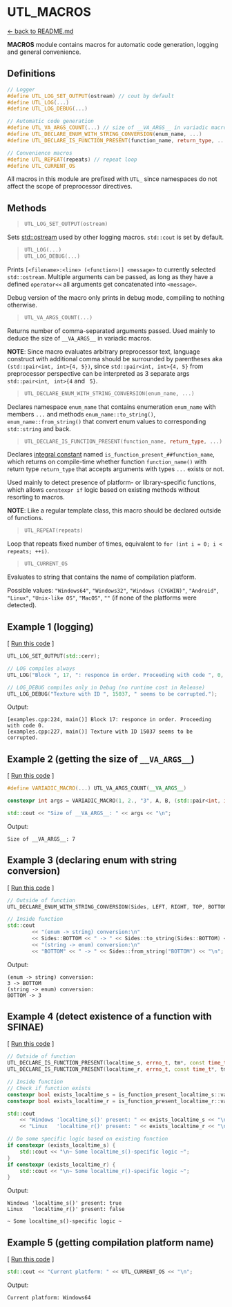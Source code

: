 


# UTL_MACROS

[<- back to README.md](https://github.com/DmitriBogdanov/prototyping_utils/tree/master)

**MACROS** module contains macros for automatic code generation, logging and general convenience.

## Definitions

```cpp
// Logger
#define UTL_LOG_SET_OUTPUT(ostream) // cout by default
#define UTL_LOG(...)
#define UTL_LOG_DEBUG(...)

// Automatic code generation
#define UTL_VA_ARGS_COUNT(...) // size of __VA_ARGS__ in variadic macros
#define UTL_DECLARE_ENUM_WITH_STRING_CONVERSION(enum_name, ...)
#define UTL_DECLARE_IS_FUNCTION_PRESENT(function_name, return_type, ...)

// Convenience macros
#define UTL_REPEAT(repeats) // repeat loop
#define UTL_CURRENT_OS
```

All macros in this module are prefixed with `UTL_` since namespaces do not affect the scope of preprocessor directives.

## Methods

> ```cpp
> UTL_LOG_SET_OUTPUT(ostream)
> ```

Sets [std::ostream](https://en.cppreference.com/w/cpp/io/basic_ostream) used by other logging macros. `std::cout` is set by default.

> ```cpp
> UTL_LOG(...)
> UTL_LOG_DEBUG(...)
> ```

Prints `[<filename>:<line> (<function>)] <message>` to currently selected `std::ostream`. Multiple arguments can be passed, as long as they have a defined `operator<<` all arguments get concatenated into `<message>`.

Debug version of the macro only prints in debug mode, compiling to nothing otherwise.

> ```cpp
> UTL_VA_ARGS_COUNT(...)
> ```

Returns number of comma-separated arguments passed. Used mainly to deduce the size of `__VA_ARGS__` in variadic macros.

**NOTE**: Since macro evaluates arbitrary preprocessor text, language construct with additional comma should be surrounded by parentheses aka `(std::pair<int, int>{4, 5})`, since `std::pair<int, int>{4, 5}` from preprocessor perspective can be interpreted as 3 separate args `std::pair<int`, ` int>{4` and ` 5}`.

> ```cpp
> UTL_DECLARE_ENUM_WITH_STRING_CONVERSION(enum_name, ...)
> ```

Declares namespace `enum_name` that contains enumeration `enum_name` with members `...` and methods `enum_name::to_string()`, `enum_name::from_string()` that convert enum values to corresponding `std::string` and back.

> ```cpp
> UTL_DECLARE_IS_FUNCTION_PRESENT(function_name, return_type, ...)
> ```

Declares [integral constant](https://en.cppreference.com/w/cpp/types/integral_constant) named `is_function_present_##function_name`, which returns on compile-time whether function `function_name()` with return type `return_type` that accepts arguments with types `...` exists or not.

Used mainly to detect presence of platform- or library-specific functions, which allows `constexpr if` logic based on existing methods without resorting to macros.

**NOTE**: Like a regular template class, this macro should be declared outside of functions.

> ```cpp
> UTL_REPEAT(repeats)
> ```

Loop that repeats fixed number of times, equivalent to `for (int i = 0; i < repeats; ++i)`.

> ```cpp
> UTL_CURRENT_OS
> ```

Evaluates to string that contains the name of compilation platform.

Possible values: `"Windows64"`, `"Windows32"`, `"Windows (CYGWIN)"`, `"Android"`, `"Linux"`, `"Unix-like OS"`, `"MacOS"`, `""` (if none of the platforms were detected).


## Example 1 (logging)

[ [Run this code](https://godbolt.org/#g:!((g:!((g:!((h:codeEditor,i:(filename:'1',fontScale:14,fontUsePx:'0',j:1,lang:c%2B%2B,selection:(endColumn:5,endLineNumber:4,positionColumn:5,positionLineNumber:4,selectionStartColumn:5,selectionStartLineNumber:4,startColumn:5,startLineNumber:4),source:'%23include+%3Chttps://raw.githubusercontent.com/DmitriBogdanov/prototyping_utils/master/source/proto_utils.hpp%3E%0A%0Aint+main(int+argc,+char+**argv)+%7B%0A++++%0A++++UTL_LOG_SET_OUTPUT(std::cerr)%3B%0A%0A++++//+LOG+compiles+always%0A++++UTL_LOG(%22Block+%22,+17,+%22:+responce+in+order.+Proceeding+with+code+%22,+0,+%22.%22)%3B%0A%0A++++//+LOG_DEBUG+compiles+only+in+Debug+(no+runtime+cost+in+Release)%0A++++UTL_LOG_DEBUG(%22Texture+with+ID+%22,+15037,+%22+seems+to+be+corrupted.%22)%3B%0A%0A++++return+0%3B%0A%7D%0A'),l:'5',n:'0',o:'C%2B%2B+source+%231',t:'0')),k:71.71783148269105,l:'4',n:'0',o:'',s:0,t:'0'),(g:!((g:!((h:compiler,i:(compiler:clang1600,filters:(b:'0',binary:'1',binaryObject:'1',commentOnly:'0',debugCalls:'1',demangle:'0',directives:'0',execute:'0',intel:'0',libraryCode:'0',trim:'1'),flagsViewOpen:'1',fontScale:14,fontUsePx:'0',j:1,lang:c%2B%2B,libs:!(),options:'-std%3Dc%2B%2B17+-O2',overrides:!(),selection:(endColumn:1,endLineNumber:1,positionColumn:1,positionLineNumber:1,selectionStartColumn:1,selectionStartLineNumber:1,startColumn:1,startLineNumber:1),source:1),l:'5',n:'0',o:'+x86-64+clang+16.0.0+(Editor+%231)',t:'0')),header:(),l:'4',m:50,n:'0',o:'',s:0,t:'0'),(g:!((h:output,i:(compilerName:'x86-64+clang+16.0.0',editorid:1,fontScale:14,fontUsePx:'0',j:1,wrap:'1'),l:'5',n:'0',o:'Output+of+x86-64+clang+16.0.0+(Compiler+%231)',t:'0')),k:46.69421860597116,l:'4',m:50,n:'0',o:'',s:0,t:'0')),k:28.282168517308946,l:'3',n:'0',o:'',t:'0')),l:'2',n:'0',o:'',t:'0')),version:4) ]
```cpp
UTL_LOG_SET_OUTPUT(std::cerr);

// LOG compiles always
UTL_LOG("Block ", 17, ": responce in order. Proceeding with code ", 0, ".");

// LOG_DEBUG compiles only in Debug (no runtime cost in Release)
UTL_LOG_DEBUG("Texture with ID ", 15037, " seems to be corrupted.");
```

Output:
```
[examples.cpp:224, main()] Block 17: responce in order. Proceeding with code 0.
[examples.cpp:227, main()] Texture with ID 15037 seems to be corrupted.
```

## Example 2 (getting the size of `__VA_ARGS__`)

[ [Run this code](https://godbolt.org/#g:!((g:!((g:!((h:codeEditor,i:(filename:'1',fontScale:14,fontUsePx:'0',j:1,lang:c%2B%2B,selection:(endColumn:1,endLineNumber:6,positionColumn:1,positionLineNumber:6,selectionStartColumn:1,selectionStartLineNumber:6,startColumn:1,startLineNumber:6),source:'%23include+%3Chttps://raw.githubusercontent.com/DmitriBogdanov/prototyping_utils/master/source/proto_utils.hpp%3E%0A%0Aint+main(int+argc,+char+**argv)+%7B%0A%0A++++%23define+VARIADIC_MACRO(...)+UTL_VA_ARGS_COUNT(__VA_ARGS__)%0A%0A++++constexpr+int+args+%3D+VARIADIC_MACRO(1,+2.,+%223%22,+A,+B,+(std::pair%3Cint,+int%3E%7B4,+5%7D),+%2212,3%22)%3B%0A%0A++++std::cout+%3C%3C+%22Size+of+__VA_ARGS__:+%22+%3C%3C+args+%3C%3C+%22%5Cn%22%3B%0A%0A++++return+0%3B%0A%7D%0A'),l:'5',n:'0',o:'C%2B%2B+source+%231',t:'0')),k:71.71783148269105,l:'4',n:'0',o:'',s:0,t:'0'),(g:!((g:!((h:compiler,i:(compiler:clang1600,filters:(b:'0',binary:'1',binaryObject:'1',commentOnly:'0',debugCalls:'1',demangle:'0',directives:'0',execute:'0',intel:'0',libraryCode:'0',trim:'1'),flagsViewOpen:'1',fontScale:14,fontUsePx:'0',j:1,lang:c%2B%2B,libs:!(),options:'-std%3Dc%2B%2B17+-O2',overrides:!(),selection:(endColumn:1,endLineNumber:1,positionColumn:1,positionLineNumber:1,selectionStartColumn:1,selectionStartLineNumber:1,startColumn:1,startLineNumber:1),source:1),l:'5',n:'0',o:'+x86-64+clang+16.0.0+(Editor+%231)',t:'0')),header:(),l:'4',m:50,n:'0',o:'',s:0,t:'0'),(g:!((h:output,i:(compilerName:'x86-64+clang+16.0.0',editorid:1,fontScale:14,fontUsePx:'0',j:1,wrap:'1'),l:'5',n:'0',o:'Output+of+x86-64+clang+16.0.0+(Compiler+%231)',t:'0')),k:46.69421860597116,l:'4',m:50,n:'0',o:'',s:0,t:'0')),k:28.282168517308946,l:'3',n:'0',o:'',t:'0')),l:'2',n:'0',o:'',t:'0')),version:4) ]
```cpp
#define VARIADIC_MACRO(...) UTL_VA_ARGS_COUNT(__VA_ARGS__)

constexpr int args = VARIADIC_MACRO(1, 2., "3", A, B, (std::pair<int, int>{4, 5}), "12,3");

std::cout << "Size of __VA_ARGS__: " << args << "\n";
```

Output:
```
Size of __VA_ARGS__: 7
```

## Example 3 (declaring enum with string conversion)

[ [Run this code](https://godbolt.org/#g:!((g:!((g:!((h:codeEditor,i:(filename:'1',fontScale:14,fontUsePx:'0',j:1,lang:c%2B%2B,selection:(endColumn:1,endLineNumber:6,positionColumn:1,positionLineNumber:6,selectionStartColumn:1,selectionStartLineNumber:6,startColumn:1,startLineNumber:6),source:'%23include+%3Chttps://raw.githubusercontent.com/DmitriBogdanov/prototyping_utils/master/source/proto_utils.hpp%3E%0A%0AUTL_DECLARE_ENUM_WITH_STRING_CONVERSION(Sides,+LEFT,+RIGHT,+TOP,+BOTTOM)%0A%0Aint+main(int+argc,+char+**argv)+%7B%0A%0A++++std::cout%0A++++++++%3C%3C+%22(enum+-%3E+string)+conversion:%5Cn%22%0A++++++++%3C%3C+Sides::BOTTOM+%3C%3C+%22+-%3E+%22+%3C%3C+Sides::to_string(Sides::BOTTOM)+%3C%3C+%22%5Cn%22%0A++++++++%3C%3C+%22(string+-%3E+enum)+conversion:%5Cn%22%0A++++++++%3C%3C+%22BOTTOM%22+%3C%3C+%22+-%3E+%22+%3C%3C+Sides::from_string(%22BOTTOM%22)+%3C%3C+%22%5Cn%22%3B%0A%0A++++return+0%3B%0A%7D%0A'),l:'5',n:'0',o:'C%2B%2B+source+%231',t:'0')),k:71.71783148269105,l:'4',n:'0',o:'',s:0,t:'0'),(g:!((g:!((h:compiler,i:(compiler:clang1600,filters:(b:'0',binary:'1',binaryObject:'1',commentOnly:'0',debugCalls:'1',demangle:'0',directives:'0',execute:'0',intel:'0',libraryCode:'0',trim:'1'),flagsViewOpen:'1',fontScale:14,fontUsePx:'0',j:1,lang:c%2B%2B,libs:!(),options:'-std%3Dc%2B%2B17+-O2',overrides:!(),selection:(endColumn:1,endLineNumber:1,positionColumn:1,positionLineNumber:1,selectionStartColumn:1,selectionStartLineNumber:1,startColumn:1,startLineNumber:1),source:1),l:'5',n:'0',o:'+x86-64+clang+16.0.0+(Editor+%231)',t:'0')),header:(),l:'4',m:50,n:'0',o:'',s:0,t:'0'),(g:!((h:output,i:(compilerName:'x86-64+clang+16.0.0',editorid:1,fontScale:14,fontUsePx:'0',j:1,wrap:'1'),l:'5',n:'0',o:'Output+of+x86-64+clang+16.0.0+(Compiler+%231)',t:'0')),k:46.69421860597116,l:'4',m:50,n:'0',o:'',s:0,t:'0')),k:28.282168517308946,l:'3',n:'0',o:'',t:'0')),l:'2',n:'0',o:'',t:'0')),version:4) ]
```cpp
// Outside of function
UTL_DECLARE_ENUM_WITH_STRING_CONVERSION(Sides, LEFT, RIGHT, TOP, BOTTOM)

// Inside function
std::cout
		<< "(enum -> string) conversion:\n"
		<< Sides::BOTTOM << " -> " << Sides::to_string(Sides::BOTTOM) << "\n"
		<< "(string -> enum) conversion:\n"
		<< "BOTTOM" << " -> " << Sides::from_string("BOTTOM") << "\n";
```

Output:
```
(enum -> string) conversion:
3 -> BOTTOM
(string -> enum) conversion:
BOTTOM -> 3
```

## Example 4 (detect existence of a function with SFINAE)

[ [Run this code](https://godbolt.org/#g:!((g:!((g:!((h:codeEditor,i:(filename:'1',fontScale:14,fontUsePx:'0',j:1,lang:c%2B%2B,selection:(endColumn:1,endLineNumber:5,positionColumn:1,positionLineNumber:5,selectionStartColumn:1,selectionStartLineNumber:5,startColumn:1,startLineNumber:5),source:'%23include+%3Chttps://raw.githubusercontent.com/DmitriBogdanov/prototyping_utils/master/source/proto_utils.hpp%3E%0A%0AUTL_DECLARE_IS_FUNCTION_PRESENT(localtime_s,+errno_t,+tm*,+const+time_t*)%0AUTL_DECLARE_IS_FUNCTION_PRESENT(localtime_r,+errno_t,+const+time_t*,+tm*)%0A%0Aint+main(int+argc,+char+**argv)+%7B%0A%0A++++//+Check+if+function+exists%0A++++constexpr+bool+exists_localtime_s+%3D+is_function_present_localtime_s::value%3B%0A++++constexpr+bool+exists_localtime_r+%3D+is_function_present_localtime_r::value%3B%0A%0A++++std::cout%0A++++++++%3C%3C+%22localtime_s()+present:+%22+%3C%3C+exists_localtime_s+%3C%3C+%22%5Cn%22%0A++++++++%3C%3C+%22localtime_r()+present:+%22+%3C%3C+exists_localtime_r+%3C%3C+%22%5Cn%22%3B%0A%0A++++//+Do+some+specific+logic+based+on+existing+function%0A%09if+constexpr+(exists_localtime_s)+%7B%0A%09%09std::cout+%3C%3C+%22%5Cn~+Some+localtime_s()-specific+logic+~%22%3B%0A%09%7D%0A%09if+constexpr+(exists_localtime_r)+%7B%0A%09%09std::cout+%3C%3C+%22%5Cn~+Some+localtime_r()-specific+logic+~%22%3B%0A%09%7D%0A%0A++++return+0%3B%0A%7D%0A'),l:'5',n:'0',o:'C%2B%2B+source+%231',t:'0')),k:71.71783148269105,l:'4',n:'0',o:'',s:0,t:'0'),(g:!((g:!((h:compiler,i:(compiler:clang1600,filters:(b:'0',binary:'1',binaryObject:'1',commentOnly:'0',debugCalls:'1',demangle:'0',directives:'0',execute:'0',intel:'0',libraryCode:'0',trim:'1'),flagsViewOpen:'1',fontScale:14,fontUsePx:'0',j:1,lang:c%2B%2B,libs:!(),options:'-std%3Dc%2B%2B17+-O2',overrides:!(),selection:(endColumn:1,endLineNumber:1,positionColumn:1,positionLineNumber:1,selectionStartColumn:1,selectionStartLineNumber:1,startColumn:1,startLineNumber:1),source:1),l:'5',n:'0',o:'+x86-64+clang+16.0.0+(Editor+%231)',t:'0')),header:(),l:'4',m:50,n:'0',o:'',s:0,t:'0'),(g:!((h:output,i:(compilerName:'x86-64+clang+16.0.0',editorid:1,fontScale:14,fontUsePx:'0',j:1,wrap:'1'),l:'5',n:'0',o:'Output+of+x86-64+clang+16.0.0+(Compiler+%231)',t:'0')),k:46.69421860597116,l:'4',m:50,n:'0',o:'',s:0,t:'0')),k:28.282168517308946,l:'3',n:'0',o:'',t:'0')),l:'2',n:'0',o:'',t:'0')),version:4) ]
```cpp
// Outside of function
UTL_DECLARE_IS_FUNCTION_PRESENT(localtime_s, errno_t, tm*, const time_t*)
UTL_DECLARE_IS_FUNCTION_PRESENT(localtime_r, errno_t, const time_t*, tm*)

// Inside function
// Check if function exists
constexpr bool exists_localtime_s = is_function_present_localtime_s::value;
constexpr bool exists_localtime_r = is_function_present_localtime_r::value;

std::cout
	<< "Windows 'localtime_s()' present: " << exists_localtime_s << "\n"
	<< "Linux   'localtime_r()' present: " << exists_localtime_r << "\n";

// Do some specific logic based on existing function
if constexpr (exists_localtime_s) {
	std::cout << "\n~ Some localtime_s()-specific logic ~";
}
if constexpr (exists_localtime_r) {
	std::cout << "\n~ Some localtime_r()-specific logic ~";
}
```

Output:
```
Windows 'localtime_s()' present: true
Linux   'localtime_r()' present: false

~ Some localtime_s()-specific logic ~
```

## Example 5 (getting compilation platform name)

[ [Run this code](https://godbolt.org/#g:!((g:!((g:!((h:codeEditor,i:(filename:'1',fontScale:14,fontUsePx:'0',j:1,lang:c%2B%2B,selection:(endColumn:108,endLineNumber:1,positionColumn:108,positionLineNumber:1,selectionStartColumn:108,selectionStartLineNumber:1,startColumn:108,startLineNumber:1),source:'%23include+%3Chttps://raw.githubusercontent.com/DmitriBogdanov/prototyping_utils/master/source/proto_utils.hpp%3E%0A%0Aint+main(int+argc,+char+**argv)+%7B%0A%0A++++std::cout+%3C%3C+%22Current+platform:+%22+%3C%3C+UTL_CURRENT_OS+%3C%3C+%22%5Cn%22%3B%0A%0A++++return+0%3B%0A%7D%0A'),l:'5',n:'0',o:'C%2B%2B+source+%231',t:'0')),k:71.71783148269105,l:'4',n:'0',o:'',s:0,t:'0'),(g:!((g:!((h:compiler,i:(compiler:clang1600,filters:(b:'0',binary:'1',binaryObject:'1',commentOnly:'0',debugCalls:'1',demangle:'0',directives:'0',execute:'0',intel:'0',libraryCode:'0',trim:'1'),flagsViewOpen:'1',fontScale:14,fontUsePx:'0',j:1,lang:c%2B%2B,libs:!(),options:'-std%3Dc%2B%2B17+-O2',overrides:!(),selection:(endColumn:1,endLineNumber:1,positionColumn:1,positionLineNumber:1,selectionStartColumn:1,selectionStartLineNumber:1,startColumn:1,startLineNumber:1),source:1),l:'5',n:'0',o:'+x86-64+clang+16.0.0+(Editor+%231)',t:'0')),header:(),l:'4',m:50,n:'0',o:'',s:0,t:'0'),(g:!((h:output,i:(compilerName:'x86-64+clang+16.0.0',editorid:1,fontScale:14,fontUsePx:'0',j:1,wrap:'1'),l:'5',n:'0',o:'Output+of+x86-64+clang+16.0.0+(Compiler+%231)',t:'0')),k:46.69421860597116,l:'4',m:50,n:'0',o:'',s:0,t:'0')),k:28.282168517308946,l:'3',n:'0',o:'',t:'0')),l:'2',n:'0',o:'',t:'0')),version:4) ]
```cpp
std::cout << "Current platform: " << UTL_CURRENT_OS << "\n";
```

Output:
```
Current platform: Windows64
```
